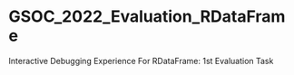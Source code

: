 # GSOC_2022_Evaluation_RDataFrame
Interactive Debugging Experience For RDataFrame: 1st Evaluation Task
